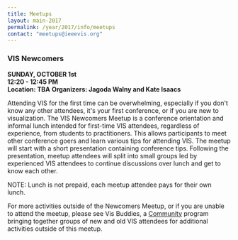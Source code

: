 ```yaml
---
title: Meetups
layout: main-2017
permalink: /year/2017/info/meetups
contact: "meetups@ieeevis.org"
---
```


### VIS Newcomers

**SUNDAY, OCTOBER 1st**  
**12:20 - 12:45 PM**  
**Location: TBA** 
**Organizers: Jagoda Walny and Kate Isaacs**

Attending VIS for the first time can be overwhelming, especially if you don't know any other attendees, it's your first conference, or if you are new to visualization. The VIS Newcomers Meetup is a conference orientation and informal lunch intended for first-time VIS attendees, regardless of experience, from students to practitioners. This allows participants to meet other conference goers and learn various tips for attending VIS. The meetup will start with a short presentation containing conference tips. Following the presentation, meetup attendees will split into small groups led by experienced VIS attendees to continue discussions over lunch and get to know each other. 

NOTE: Lunch is not prepaid, each meetup attendee pays for their own lunch. 

For more activities outside of the Newcomers Meetup, or if you are unable to attend the meetup, please see Vis Buddies, a [Community](http://ieeevis.org/year/2017/info/call-participation/community) program bringing together groups of new and old VIS attendees for additional activities outside of this meetup.
